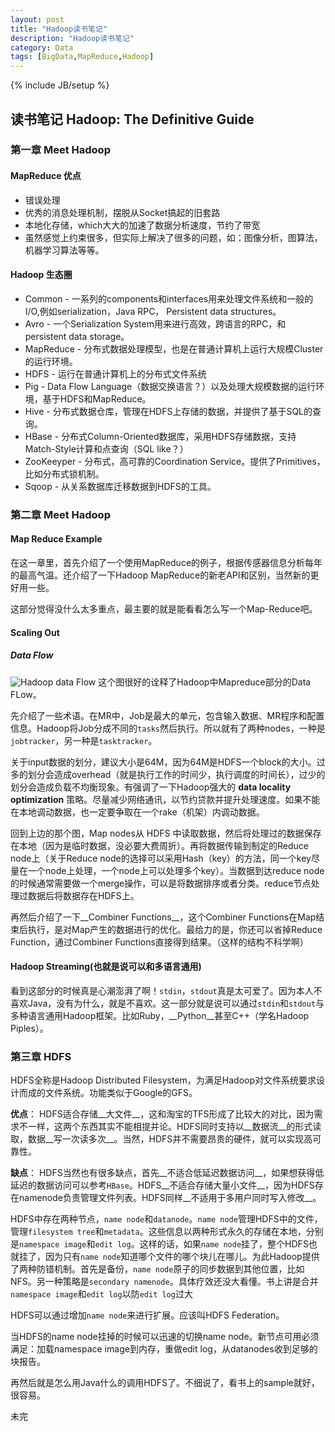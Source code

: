 ```yaml
---
layout: post
title: "Hadoop读书笔记"
description: "Hadoop读书笔记"
category: Data
tags: [BigData,MapReduce,Hadoop]
---
```

{% include JB/setup %}

## 读书笔记 Hadoop: The Definitive Guide

### 第一章 Meet Hadoop

#### MapReduce 优点

* 错误处理
* 优秀的消息处理机制，摆脱从Socket搞起的旧套路
* 本地化存储，which大大的加速了数据分析速度，节约了带宽
* 虽然感觉上约束很多，但实际上解决了很多的问题，如：图像分析，图算法，机器学习算法等等。

#### Hadoop 生态圈

* Common - 一系列的components和interfaces用来处理文件系统和一般的I/O,例如serialization，Java RPC， Persistent data structures。
* Avro - 一个Serialization System用来进行高效，跨语言的RPC，和persistent data storage。
* MapReduce - 分布式数据处理模型，也是在普通计算机上运行大规模Cluster的运行环境。
* HDFS - 运行在普通计算机上的分布式文件系统
* Pig - Data Flow Language（数据交换语言？）以及处理大规模数据的运行环境，基于HDFS和MapReduce。
* Hive - 分布式数据仓库，管理在HDFS上存储的数据，并提供了基于SQL的查询。
* HBase - 分布式Column-Oriented数据库，采用HDFS存储数据，支持Match-Style计算和点查询（SQL like？）
* ZooKeeyper - 分布式，高可靠的Coordination Service。提供了Primitives，比如分布式锁机制。
* Sqoop - 从关系数据库迁移数据到HDFS的工具。

### 第二章 Meet Hadoop
#### Map Reduce Example

在这一章里，首先介绍了一个使用MapReduce的例子，根据传感器信息分析每年的最高气温。还介绍了一下Hadoop MapReduce的新老API和区别，当然新的更好用一些。

这部分觉得没什么太多重点，最主要的就是能看看怎么写一个Map-Reduce吧。

#### Scaling Out
##### Data Flow

![Hadoop data Flow](http://autofei.files.wordpress.com/2010/06/2-3.png)
这个图很好的诠释了Hadoop中Mapreduce部分的Data FLow。

先介绍了一些术语。在MR中，Job是最大的单元，包含输入数据、MR程序和配置信息。Hadoop将Job分成不同的`tasks`然后执行。所以就有了两种nodes，一种是`jobtracker`，另一种是`tasktracker`。

关于input数据的划分，建议大小是64M，因为64M是HDFS一个block的大小。过多的划分会造成overhead（就是执行工作的时间少，执行调度的时间长），过少的划分会造成负载不均衡现象。有强调了一下Hadoop强大的 __data locality optimization__ 策略。尽量减少网络通讯，以节约贷款并提升处理速度。如果不能在本地调动数据，也一定要争取在一个rake（机架）内调动数据。

回到上边的那个图，Map nodes从 HDFS 中读取数据，然后将处理过的数据保存在本地（因为是临时数据，没必要大费周折）。再将数据传输到制定的Reduce node上（关于Reduce node的选择可以采用Hash（key）的方法，同一个key尽量在一个node上处理，一个node上可以处理多个key）。当数据到达reduce node的时候通常需要做一个merge操作，可以是将数据排序或者分类。reduce节点处理过数据后将数据存在HDFS上。

再然后介绍了一下__Combiner Functions__，这个Combiner Functions在Map结束后执行，是对Map产生的数据进行的优化。最给力的是，你还可以省掉Reduce Function，通过Combiner Functions直接得到结果。（这样的结构不科学啊）

#### Hadoop Streaming(也就是说可以和多语言通用)
看到这部分的时候真是心潮澎湃了啊！`stdin`，`stdout`真是太可爱了。因为本人不喜欢Java，没有为什么，就是不喜欢。这一部分就是说可以通过`stdin`和`stdout`与多种语言通用Hadoop框架。比如Ruby，__Python__甚至C++（学名Hadoop Piples）。

### 第三章 HDFS
HDFS全称是Hadoop Distributed Filesystem，为满足Hadoop对文件系统要求设计而成的文件系统。功能类似于Google的GFS。

__优点__：
HDFS适合存储__大文件__，这和淘宝的TFS形成了比较大的对比，因为需求不一样，这两个东西其实不能相提并论。HDFS同时支持以__数据流__的形式读取，数据__写一次读多次__。当然，HDFS并不需要昂贵的硬件，就可以实现高可靠性。

__缺点__：
HDFS当然也有很多缺点，首先__不适合低延迟数据访问__，如果想获得低延迟的数据访问可以参考`HBase`。HDFS__不适合存储大量小文件__，因为HDFS存在namenode负责管理文件列表。HDFS同样__不适用于多用户同时写入修改__。

HDFS中存在两种节点，`name node`和`datanode`。`name node`管理HDFS中的文件，管理`filesystem tree`和`metadata`。这些信息以两种形式永久的存储在本地，分别是`namespace image`和`edit log`。这样的话，如果`name node`挂了，整个HDFS也就挂了，因为只有`name node`知道哪个文件的哪个块儿在哪儿。为此Hadoop提供了两种防错机制。首先是备份，`name node`原子的同步数据到其他位置，比如NFS。另一种策略是`secondary namenode`。具体疗效还没大看懂。书上讲是合并`namespace image`和`edit log`以防`edit log`过大

HDFS可以通过增加`name node`来进行扩展。应该叫HDFS Federation。

当HDFS的name node挂掉的时候可以迅速的切换name node。新节点可用必须满足：加载namespace image到内存，重做edit log，从datanodes收到足够的块报告。

再然后就是怎么用Java什么的调用HDFS了。不细说了，看书上的sample就好，很容易。

未完

